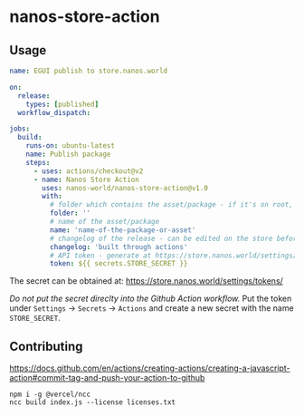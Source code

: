 # nanos-store-action

## Usage

```yaml
name: EGUI publish to store.nanos.world

on:
  release:
    types: [published]
  workflow_dispatch:

jobs:
  build:
    runs-on: ubuntu-latest
    name: Publish package
    steps:
      - uses: actions/checkout@v2
      - name: Nanos Store Action
        uses: nanos-world/nanos-store-action@v1.0
        with:
          # folder which contains the asset/package - if it's on root, leave it blank
          folder: ''
          # name of the asset/package
          name: 'name-of-the-package-or-asset'
          # changelog of the release - can be edited on the store before it gets published
          changelog: 'built through actions'
          # API token - generate at https://store.nanos.world/settings/tokens/ and set under Settings -> Secrets -> Actions with name STORE_SECRET
          token: ${{ secrets.STORE_SECRET }}
```

The secret can be obtained at: https://store.nanos.world/settings/tokens/

*Do not put the secret direclty into the Github Action workflow.* Put the token under `Settings` -> `Secrets` -> `Actions` and create a new secret with the name `STORE_SECRET`.



## Contributing

https://docs.github.com/en/actions/creating-actions/creating-a-javascript-action#commit-tag-and-push-your-action-to-github


```
npm i -g @vercel/ncc
ncc build index.js --license licenses.txt
```
